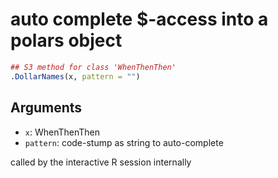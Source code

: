 # auto complete $-access into a polars object

```r
## S3 method for class 'WhenThenThen'
.DollarNames(x, pattern = "")
```

## Arguments

- `x`: WhenThenThen
- `pattern`: code-stump as string to auto-complete

called by the interactive R session internally